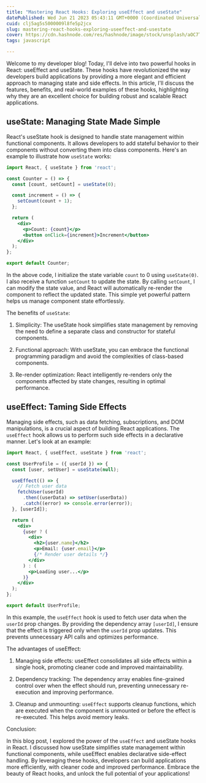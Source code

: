 ```yaml
---
title: "Mastering React Hooks: Exploring useEffect and useState"
datePublished: Wed Jun 21 2023 05:43:11 GMT+0000 (Coordinated Universal Time)
cuid: clj5ag5s5000009l8fe5p2jcx
slug: mastering-react-hooks-exploring-useeffect-and-usestate
cover: https://cdn.hashnode.com/res/hashnode/image/stock/unsplash/aOC7TSLb1o8/upload/416b81a92aa4ad617db4b1e588210b1f.jpeg
tags: javascript

---
```


Welcome to my developer blog! Today, I'll delve into two powerful hooks in React: useEffect and useState. These hooks have revolutionized the way developers build applications by providing a more elegant and efficient approach to managing state and side effects. In this article, I'll discuss the features, benefits, and real-world examples of these hooks, highlighting why they are an excellent choice for building robust and scalable React applications.

## useState: Managing State Made Simple

React's useState hook is designed to handle state management within functional components. It allows developers to add stateful behavior to their components without converting them into class components. Here's an example to illustrate how `useState` works:

```jsx
import React, { useState } from 'react';

const Counter = () => {
  const [count, setCount] = useState(0);

  const increment = () => {
    setCount(count + 1);
  };

  return (
    <div>
      <p>Count: {count}</p>
      <button onClick={increment}>Increment</button>
    </div>
  );
};

export default Counter;
```

In the above code, I initialize the state variable `count` to 0 using `useState(0)`. I also receive a function `setCount` to update the state. By calling `setCount`, I can modify the state value, and React will automatically re-render the component to reflect the updated state. This simple yet powerful pattern helps us manage component state effortlessly.

The benefits of `useState`:

1. Simplicity: The useState hook simplifies state management by removing the need to define a separate class and constructor for stateful components.
    
2. Functional approach: With useState, you can embrace the functional programming paradigm and avoid the complexities of class-based components.
    
3. Re-render optimization: React intelligently re-renders only the components affected by state changes, resulting in optimal performance.
    

## useEffect: Taming Side Effects

Managing side effects, such as data fetching, subscriptions, and DOM manipulations, is a crucial aspect of building React applications. The `useEffect` hook allows us to perform such side effects in a declarative manner. Let's look at an example:

```jsx
import React, { useEffect, useState } from 'react';

const UserProfile = ({ userId }) => {
  const [user, setUser] = useState(null);

  useEffect(() => {
    // Fetch user data
    fetchUser(userId)
      .then((userData) => setUser(userData))
      .catch((error) => console.error(error));
  }, [userId]);

  return (
    <div>
      {user ? (
        <div>
          <h2>{user.name}</h2>
          <p>Email: {user.email}</p>
          {/* Render user details */}
        </div>
      ) : (
        <p>Loading user...</p>
      )}
    </div>
  );
};

export default UserProfile;
```

In this example, the `useEffect` hook is used to fetch user data when the `userId` prop changes. By providing the dependency array `[userId]`, I ensure that the effect is triggered only when the `userId` prop updates. This prevents unnecessary API calls and optimizes performance.

The advantages of useEffect:

1. Managing side effects: useEffect consolidates all side effects within a single hook, promoting cleaner code and improved maintainability.
    
2. Dependency tracking: The dependency array enables fine-grained control over when the effect should run, preventing unnecessary re-execution and improving performance.
    
3. Cleanup and unmounting: `useEffect` supports cleanup functions, which are executed when the component is unmounted or before the effect is re-executed. This helps avoid memory leaks.
    

Conclusion:

In this blog post, I explored the power of the `useEffect` and useState hooks in React. I discussed how useState simplifies state management within functional components, while useEffect enables declarative side-effect handling. By leveraging these hooks, developers can build applications more efficiently, with cleaner code and improved performance. Embrace the beauty of React hooks, and unlock the full potential of your applications!